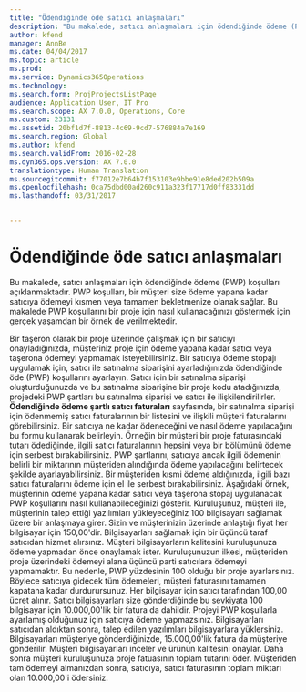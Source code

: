 ```yaml
---
title: "Ödendiğinde öde satıcı anlaşmaları"
description: "Bu makalede, satıcı anlaşmaları için ödendiğinde ödeme (PWP) koşulları açıklanmaktadır. PWP koşulları, bir müşteri size ödeme yapana kadar satıcıya ödemeyi kısmen veya tamamen bekletmenize olanak sağlar. Bu makalede PWP koşullarını bir proje için nasıl kullanacağınızı göstermek için gerçek yaşamdan bir örnek de verilmektedir."
author: kfend
manager: AnnBe
ms.date: 04/04/2017
ms.topic: article
ms.prod: 
ms.service: Dynamics365Operations
ms.technology: 
ms.search.form: ProjProjectsListPage
audience: Application User, IT Pro
ms.search.scope: AX 7.0.0, Operations, Core
ms.custom: 23131
ms.assetid: 20bf1d7f-8813-4c69-9cd7-576884a7e169
ms.search.region: Global
ms.author: kfend
ms.search.validFrom: 2016-02-28
ms.dyn365.ops.version: AX 7.0.0
translationtype: Human Translation
ms.sourcegitcommit: f77012e7b64b7f153103e9bbe91e8ded202b509a
ms.openlocfilehash: 0ca75dbd00ad260c911a323f17717d0ff83331dd
ms.lasthandoff: 03/31/2017


---
```


# <a name="pay-when-paid-vendor-agreements"></a>Ödendiğinde öde satıcı anlaşmaları

Bu makalede, satıcı anlaşmaları için ödendiğinde ödeme (PWP) koşulları açıklanmaktadır. PWP koşulları, bir müşteri size ödeme yapana kadar satıcıya ödemeyi kısmen veya tamamen bekletmenize olanak sağlar. Bu makalede PWP koşullarını bir proje için nasıl kullanacağınızı göstermek için gerçek yaşamdan bir örnek de verilmektedir.

Bir taşeron olarak bir proje üzerinde çalışmak için bir satıcıyı onayladığınızda, müşteriniz proje için ödeme yapana kadar satıcı veya taşerona ödemeyi yapmamak isteyebilirsiniz. Bir satıcıya ödeme stopajı uygulamak için, satıcı ile satınalma siparişini ayarladığınızda ödendiğinde öde (PWP) koşullarını ayarlayın. Satıcı için bir satınalma siparişi oluşturduğunuzda ve bu satınalma siparişine bir proje kodu atadığınızda, projedeki PWP şartları bu satınalma siparişi ve satıcı ile ilişkilendirilirler. **Ödendiğinde ödeme şartlı satıcı faturaları** sayfasında, bir satınalma siparişi için ödenmemiş satıcı faturalarının bir listesini ve ilişkili müşteri faturalarını görebilirsiniz. Bir satıcıya ne kadar ödeneceğini ve nasıl ödeme yapılacağını bu formu kullanarak belirleyin. Örneğin bir müşteri bir proje faturasındaki tutarı ödediğinde, ilgili satıcı faturalarının hepsini veya bir bölümünü ödeme için serbest bırakabilirsiniz. PWP şartlarını, satıcıya ancak ilgili ödemenin belirli bir miktarının müşteriden alındığında ödeme yapılacağını belirtecek şekilde ayarlayabilirsiniz. Bir müşteriden kısmi ödeme aldığınızda, ilgili bazı satıcı faturalarını ödeme için el ile serbest bırakabilirsiniz. Aşağıdaki örnek, müşterinin ödeme yapana kadar satıcı veya taşerona stopaj uygulanacak PWP koşullarını nasıl kullanabileceğinizi gösterir. Kuruluşunuz, müşteri ile, müşterinin talep ettiği yazılımları yükleyeceğiniz 100 bilgisayarı sağlamak üzere bir anlaşmaya girer. Sizin ve müşterinizin üzerinde anlaştığı fiyat her bilgisayar için 150,00'dir. Bilgisayarları sağlamak için bir üçüncü taraf satıcıdan hizmet alırsınız. Müşteri bilgisayarların kalitesini kuruluşunuza ödeme yapmadan önce onaylamak ister. Kuruluşunuzun ilkesi, müşteriden proje üzerindeki ödemeyi alana üçüncü parti satıcılara ödemeyi yapmamaktır. Bu nedenle, PWP yüzdesinin 100 olduğu bir proje ayarlarsınız. Böylece satıcıya gidecek tüm ödemeleri, müşteri faturasını tamamen kapatana kadar durdurursunuz. Her bilgisayar için satıcı tarafından 100,00 ücret alınır. Satıcı bilgisayarları size gönderdiğinde bu sevkiyata 100 bilgisayar için 10.000,00'lik bir fatura da dahildir. Projeyi PWP koşullarla ayarlamış olduğunuz için satıcıya ödeme yapmazsınız. Bilgisayarları satıcıdan aldıktan sonra, talep edilen yazılımları bilgisayarlara yüklersiniz. Bilgisayarları müşteriye gönderdiğinizde, 15.000,00'lik fatura da müşteriye gönderilir. Müşteri bilgisayarları inceler ve ürünün kalitesini onaylar. Daha sonra müşteri kuruluşunuza proje fatuasının toplam tutarını öder. Müşteriden tam ödemeyi almanızdan sonra, satıcıya, satıcı faturasının toplam miktarı olan 10.000,00'i ödersiniz.


